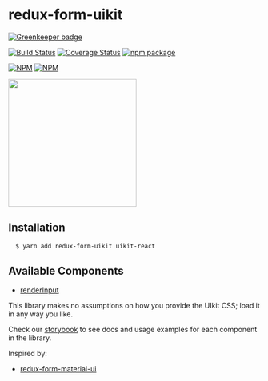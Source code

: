 redux-form-uikit
===============

[![Greenkeeper badge](https://badges.greenkeeper.io/stipsan/redux-form-uikit.svg)](https://greenkeeper.io/)

[![Build Status](https://travis-ci.org/stipsan/redux-form-uikit.svg?branch=master)](https://travis-ci.org/stipsan/redux-form-uikit)
[![Coverage Status](https://coveralls.io/repos/github/stipsan/redux-form-uikit/badge.svg)](https://coveralls.io/github/stipsan/redux-form-uikit)
[![npm package](https://img.shields.io/npm/dm/redux-form-uikit.svg)](https://www.npmjs.com/package/redux-form-uikit)

[![NPM](https://nodei.co/npm/redux-form-uikit.png?downloadRank=true)](https://www.npmjs.com/package/redux-form-uikit)
[![NPM](https://nodei.co/npm-dl/redux-form-uikit.png?months=3&height=2)](https://nodei.co/npm/redux-form-uikit/)

<img src="https://uikit-react.io/logo.svg" width="256"/>

## Installation

```bash
  $ yarn add redux-form-uikit uikit-react
```

## Available Components

* [renderInput](http://form.uikit-react.io/?selectedKind=renderInput&selectedStory=Basic%20Usage&full=0&down=1&left=1&panelRight=0)

This library makes no assumptions on how you provide the UIkit CSS; load it in any way you like.

Check our [storybook](http://form.uikit-react.io) to see docs and usage examples for each component in the library.

Inspired by:
* [redux-form-material-ui](https://github.com/erikras/redux-form-material-ui)
